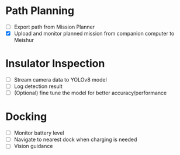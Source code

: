 # Path Planning

- [ ] Export path from Mission Planner
- [x] Upload and monitor planned mission from companion computer to Meishur

# Insulator Inspection

- [ ] Stream camera data to YOLOv8 model
- [ ] Log detection result
- [ ] (Optional) fine tune the model for better accuracy/performance

# Docking

- [ ] Monitor battery level
- [ ] Navigate to nearest dock when charging is needed
- [ ] Vision guidance